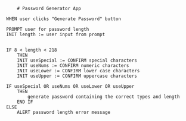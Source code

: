         # Password Generator App

    WHEN user clicks "Generate Password" button

    PROMPT user for password length
    INIT length := user input from prompt


    IF 8 < length < 218
        THEN
        INIT useSpecial := CONFIRM special characters
        INIT useNums := CONFIRM numeric characters
        INIT useLower := CONFIRM lower case characters
        INIT useUpper := CONFIRM uppercase characters

    IF useSpecial OR useNums OR useLower OR useUpper
        THEN
            generate password containing the correct types and length
        END IF
    ELSE
        ALERT password length error message




